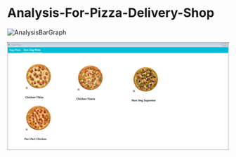 # Analysis-For-Pizza-Delivery-Shop


![AnalysisBarGraph](https://user-images.githubusercontent.com/35567176/55579018-e72e5500-5734-11e9-947c-924bd5137da4.png)

![Rahul](/ScreenShots/Menu.png)
